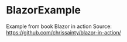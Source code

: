 # BlazorExample
Example from book Blazor in action
Source: https://github.com/chrissainty/blazor-in-action/
